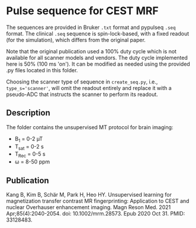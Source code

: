 # Pulse sequence for CEST MRF
The sequences are provided in Bruker `.txt` format and pypulseq `.seq` format. The clinical `.seq` sequence is spin-lock-based, with a fixed readout (for the simulation), which differs from the original paper. 

Note that the original publication used a 100% duty cycle which is not available for all scanner models and vendors. The duty cycle implemented here is 50% (100 ms 'on'). It can be modified as needed using the provided .py files located in this folder.

Choosing the scanner type of sequence in `create_seq.py`, i.e., `type_s='scanner'`, will omit the readout entirely and replace it with a pseudo-ADC that instructs the scanner to perform its readout.

## Description
The folder contains the unsupervised MT protocol for brain imaging: 
- B<sub>1</sub> = 0-2 µT
- T<sub>sat</sub> = 0-2 s
- T<sub>Rec</sub> = 0-5 s 
- ω = 8-50 ppm

## Publication
Kang B, Kim B, Schär M, Park H, Heo HY. Unsupervised learning for magnetization transfer contrast MR fingerprinting: Application to CEST and nuclear Overhauser enhancement imaging. Magn Reson Med. 2021 Apr;85(4):2040-2054. doi: 10.1002/mrm.28573. Epub 2020 Oct 31. PMID: 33128483.
